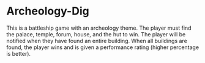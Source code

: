 # Archeology-Dig

This is a battleship game with an archeology theme. The player must find the palace, temple, forum, house, and the hut to win. The player will be notified when they have found an entire building. When all buildings are found, the player wins and is given a performance rating (higher percentage is better).
